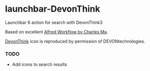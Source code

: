 # launchbar-DevonThink
Launchbar 6 action for search with DevonThink3

Based on excellent [Alfred Workflow by Charles Ma](https://github.com/mpco/AlfredWorkflow-DEVONthink-Search).

[DevonThink](https://www.devontechnologies.com/apps/devonthink) icon is reproduced by permission of DEVONtechnologies.

### TODO
- Add icons to search results